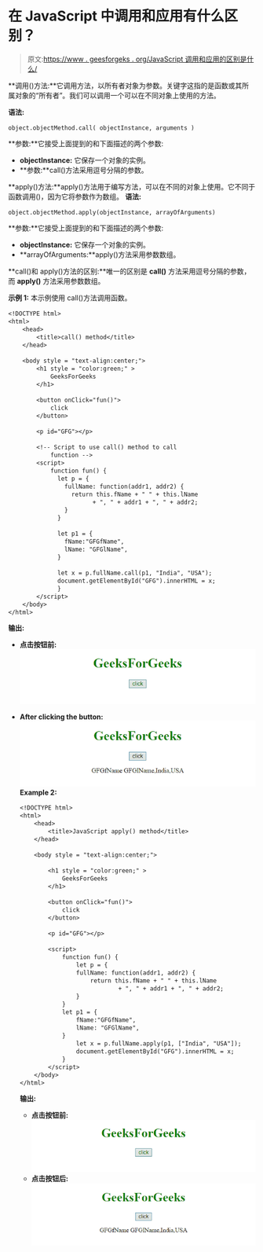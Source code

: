 # 在 JavaScript 中调用和应用有什么区别？

> 原文:[https://www . geesforgeks . org/JavaScript 调用和应用的区别是什么/](https://www.geeksforgeeks.org/what-is-the-difference-between-call-and-apply-in-javascript/)

**调用()方法:**它调用方法，以所有者对象为参数。关键字这指的是函数或其所属对象的“所有者”。我们可以调用一个可以在不同对象上使用的方法。

**语法:**

```
object.objectMethod.call( objectInstance, arguments )
```

**参数:**它接受上面提到的和下面描述的两个参数:

*   **objectInstance:** 它保存一个对象的实例。
*   **参数:**call()方法采用逗号分隔的参数。

**apply()方法:**apply()方法用于编写方法，可以在不同的对象上使用。它不同于函数调用()，因为它将参数作为数组。
**语法:**

```
object.objectMethod.apply(objectInstance, arrayOfArguments)
```

**参数:**它接受上面提到的和下面描述的两个参数:

*   **objectInstance:** 它保存一个对象的实例。
*   **arrayOfArguments:**apply()方法采用参数数组。

**call()和 apply()方法的区别:**唯一的区别是 **call()** 方法采用逗号分隔的参数，而 **apply()** 方法采用参数数组。

**示例 1:** 本示例使用 call()方法调用函数。

```
<!DOCTYPE html>  
<html>
    <head>
        <title>call() method</title>
    </head>

    <body style = "text-align:center;">
        <h1 style = "color:green;" >  
            GeeksForGeeks  
        </h1>

        <button onClick="fun()">
            click
        </button>

        <p id="GFG"></p>

        <!-- Script to use call() method to call
            function -->
        <script>
            function fun() {
              let p = {
                fullName: function(addr1, addr2) {
                  return this.fName + " " + this.lName 
                        + ", " + addr1 + ", " + addr2;
                }
              }

              let p1 = {
                fName:"GFGfName",
                lName: "GFGlName",
              }

              let x = p.fullName.call(p1, "India", "USA"); 
              document.getElementById("GFG").innerHTML = x;
              }
        </script> 
    </body>
</html>
```

**输出:**

*   **点击按钮前:**
    ![](img/d62a4f46c6af7129acc84c2ffd8e3e78.png)
*   **After clicking the button:**
    ![](img/eaf86e375a0c9537b9473bcf123a46ee.png)
    **Example 2:**

    ```
    <!DOCTYPE html>  
    <html>  
        <head> 
            <title>JavaScript apply() method</title>
        </head> 

        <body style = "text-align:center;">  

            <h1 style = "color:green;" >  
                GeeksForGeeks  
            </h1> 

            <button onClick="fun()">
                click
            </button>

            <p id="GFG"></p> 

            <script>
                function fun() {
                    let p = {
                    fullName: function(addr1, addr2) {
                        return this.fName + " " + this.lName
                                + ", " + addr1 + ", " + addr2;
                    }
                }
                let p1 = {
                    fName:"GFGfName",
                    lName: "GFGlName",
                }
                    let x = p.fullName.apply(p1, ["India", "USA"]); 
                    document.getElementById("GFG").innerHTML = x;
                }
            </script> 
        </body>  
    </html>
    ```

    **输出:**

    *   **点击按钮前:**
        ![](img/d62a4f46c6af7129acc84c2ffd8e3e78.png)
    *   **点击按钮后:**
        ![](img/eaf86e375a0c9537b9473bcf123a46ee.png)